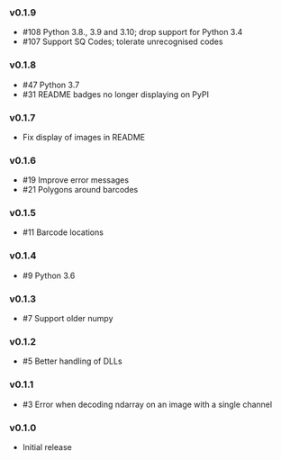 ### v0.1.9

* #108 Python 3.8., 3.9 and 3.10; drop support for Python 3.4
* #107 Support SQ Codes; tolerate unrecognised codes

### v0.1.8

* #47 Python 3.7
* #31 README badges no longer displaying on PyPI

### v0.1.7

* Fix display of images in README

### v0.1.6

* #19 Improve error messages
* #21 Polygons around barcodes

### v0.1.5

* #11 Barcode locations

### v0.1.4

* #9 Python 3.6

### v0.1.3

* #7 Support older numpy

### v0.1.2

* #5 Better handling of DLLs

### v0.1.1

* #3 Error when decoding ndarray on an image with a single channel

### v0.1.0

* Initial release
